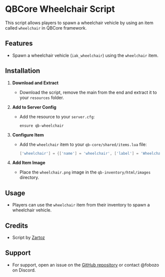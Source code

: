 # QBCore Wheelchair Script

This script allows players to spawn a wheelchair vehicle by using an item called `wheelchair` in QBCore framework.

## Features

- Spawn a wheelchair vehicle (`iak_wheelchair`) using the `wheelchair` item.

## Installation

1. **Download and Extract**
   - Download the script, remove the main from the end and extract it to your `resources` folder.

2. **Add to Server Config**
   - Add the resource to your `server.cfg`:
     ```plaintext
     ensure qb-wheelchair
     ```

3. **Configure Item**
   - Add the `wheelchair` item to your `qb-core/shared/items.lua` file:
     ```lua
     ['wheelchair'] = {['name'] = 'wheelchair', ['label'] = 'Wheelchair', ['weight'] = 5000, ['type'] = 'item', ['image'] = 'wheelchair.png', ['unique'] = false, ['useable'] = true, ['shouldClose'] = true, ['combinable'] = nil, ['description'] = 'A portable wheelchair to help you move around.'},
     ```

4. **Add Item Image**
   - Place the `wheelchair.png` image in the `qb-inventory/html/images` directory.

## Usage

- Players can use the `wheelchair` item from their inventory to spawn a wheelchair vehicle.

## Credits

- Script by [Zartoz](https://github.com/YourName)

## Support

- For support, open an issue on the [GitHub repository](https://github.com/Zartoz/qb-wheelchair) or contact @fobozo on Discord.
